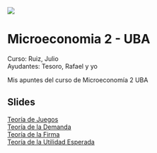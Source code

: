 <a href="url"><img src="http://www.economicas.uba.ar/econ2019/wp-content/themes/econ2016/img/ui/logo.png"></a>


# Microeconomia 2 - UBA
Curso: Ruiz, Julio </br>
Ayudantes: Tesoro, Rafael y yo</br>

Mis apuntes del curso de Microeconomía 2 UBA</br>

## Slides
[Teoría de Juegos](https://docs.google.com/presentation/d/12faWirvyEYuf52UbHjcwKDxSDZ8S1HGGs_iVqst_mHU/edit?usp=sharing) </br>
[Teoría de la Demanda](https://docs.google.com/presentation/d/1GXwYC3QFpBO_Nnhx5p59L18Jrcdd7WOa7AAk1Y9IuNU/edit?usp=sharing) </br>
[Teoría de la Firma](https://docs.google.com/presentation/d/1iefT-FSeYWrAmNBFPW22zsOXiU1fL2oPR7Ve6sO3YVo/edit?usp=sharing) </br>
[Teoría de la Utilidad Esperada](https://docs.google.com/presentation/d/1d6EzxID9gvmqW9BXytieDeVIcdQM8u7SMfl0vTqj8-w/edit?usp=sharing)</br>
